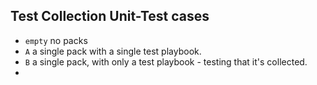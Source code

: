 ## Test Collection Unit-Test cases
- `empty` no packs
- `A` a single pack with a single test playbook. 
- `B` a single pack, with only a test playbook - testing that it's collected. 
- 